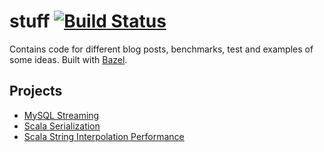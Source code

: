 # stuff [![Build Status](https://app.travis-ci.com/dkomanov/stuff.svg?branch=master)](https://travis-ci.org/dkomanov/stuff)

Contains code for different blog posts, benchmarks, test and examples of some ideas.
Built with [Bazel](https://bazel.build).

## Projects

* [MySQL Streaming](src/com/komanov/mysql/streaming)
* [Scala Serialization](src/com/komanov/serialization)
* [Scala String Interpolation Performance](src/com/komanov/stringformat)
